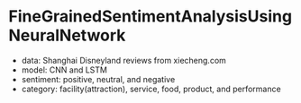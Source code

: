 # FineGrainedSentimentAnalysisUsingNeuralNetwork
- data: Shanghai Disneyland reviews from xiecheng.com
- model: CNN and LSTM
- sentiment: positive, neutral, and negative
- category: facility(attraction), service, food, product, and performance
